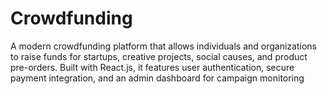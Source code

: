 # Crowdfunding
A modern crowdfunding platform that allows individuals and organizations to raise funds for startups, creative projects, social causes, and product pre-orders. Built with React.js, it features user authentication, secure payment integration, and an admin dashboard for campaign monitoring
